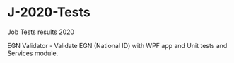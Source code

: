 # J-2020-Tests
Job Tests results 2020

EGN Validator - Validate EGN (National ID) with WPF app and Unit tests and Services module.
